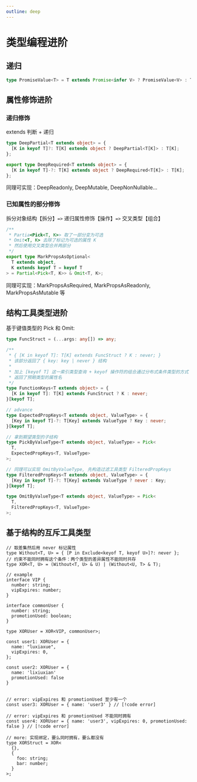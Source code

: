 ```yaml
---
outline: deep
---
```


# 类型编程进阶

## 递归

```typescript
type PromiseValue<T> = T extends Promise<infer V> ? PromiseValue<V> : T;
```

## 属性修饰进阶

### 递归修饰

extends 判断 + 递归

```typescript
type DeepPartial<T extends object> = {
  [K in keyof T]?: T[K] extends object ? DeepPartial<T[K]> : T[K];
};

export type DeepRequired<T extends object> = {
  [K in keyof T]-?: T[K] extends object ? DeepRequired<T[K]> : T[K];
};
```

同理可实现：DeepReadonly, DeepMutable, DeepNonNullable...

### 已知属性的部分修饰

拆分对象结构【拆分】`=>` 递归属性修饰【操作】`=>` 交叉类型【组合】

```typescript
/**
 * Partia<Pick<T, K>> 取了一部分变为可选
 * Omit<T, K> 去除了标记为可选的属性 K
 * 然后使用交叉类型合并两部分
 */
export type MarkPropsAsOptional<
  T extends object,
  K extends keyof T = keyof T
> = Partial<Pick<T, K>> & Omit<T, K>;
```

同理可实现：MarkPropsAsRequired, MarkPropsAsReadonly, MarkPropsAsMutable 等

## 结构工具类型进阶

基于键值类型的 Pick 和 Omit:

```typescript
type FuncStruct = (...args: any[]) => any;

/**
 * { [K in keyof T]: T[K] extends FuncStruct ? K : never; }
 * 该部分返回了 { key: key | never } 结构
 *
 * 加上 [keyof T] 这一索引类型查询 + keyof 操作符的组合通过分布式条件类型的方式
 * 返回了预期类型的属性名
 */
type FunctionKeys<T extends object> = {
  [K in keyof T]: T[K] extends FuncStruct ? K : never;
}[keyof T];

// advance
type ExpectedPropKeys<T extends object, ValueType> = {
  [Key in keyof T]-?: T[Key] extends ValueType ? Key : never;
}[keyof T];

// 拿到期望类型的子结构
type PickByValueType<T extends object, ValueType> = Pick<
  T,
  ExpectedPropKeys<T, ValueType>
>;

// 同理可以实现 OmitByValueType, 先构造过滤工具类型 FilteredPropKeys
type FilteredPropKeys<T extends object, ValueType> = {
  [Key in keyof T]-?: T[Key] extends ValueType ? never : Key;
}[keyof T];

type OmitByValueType<T extends object, ValueType> = Pick<
  T,
  FilteredPropKeys<T, ValueType>
>;
```

## 基于结构的互斥工具类型

```typescript:line-numbers=1
// 取差集然后用 never 标记属性
type Without<T, U> = { [P in Exclude<keyof T, keyof U>]?: never };
// 约束不能同时拥有这个条件：两个类型的差异属性不能同时共存
type XOR<T, U> = (Without<T, U> & U) | (Without<U, T> & T);

// example
interface VIP {
  number: string;
  vipExpires: number;
}

interface commonUser {
  number: string;
  promotionUsed: boolean;
}

type XORUser = XOR<VIP, commonUser>;

const user1: XORUser = {
  name: "luxiaxue",
  vipExpires: 0,
};

const user2: XORUser = {
  name: 'lixiuxian'
  promotionUsed: false
}


// error: vipExpires 和 promotionUsed 至少有一个
const user3: XORUser = { name: 'user3' } // [!code error]

// error: vipExpires 和 promotionUsed 不能同时拥有
const user4: XORUser = { name: 'user3', vipExpires: 0, promotionUsed: false } // [!code error]

// more: 实现绑定，要么同时拥有，要么都没有
type XORStruct = XOR<
  {},
  {
    foo: string;
    bar: number;
  }
>;
```
